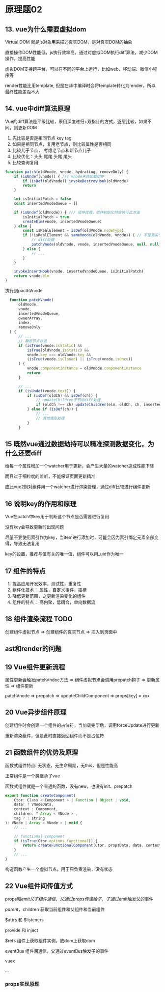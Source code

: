 # 原理题02

## 13. vue为什么需要虚拟dom

Virtual DOM 就是js对象用来描述真实DOM，是对真实DOM的抽象

直接操作DOM性能低，js执行效率高，通过对虚拟DOM执行diff算法，减少DOM操作，提高性能

虚拟DOM支持跨平台，可以在不同的平台上运行，比如web、移动端、微信小程序等
  
render性能比用template, 但是在cli中编译时会将template转化为render，所以最终性能差距不大

## 14. vue中diff算法原理

Vue的diff算法是平级比较，采用深度递归+双指针的方式，逐层比较，如果不同，则更新DOM

1. 先比较是否是相同节点 key tag
2. 如果是相同节点，复用老节点，则比较属性是否相同
3. 比较儿子节点， 考虑老节点和新节点儿子
4. 比较优化：头头 尾尾 头尾 尾头
5. 比较查询复用

```js
function patch(oldVnode, vnode, hydrating, removeOnly) {
    if (isUndef(vnode)) { /// vnode未传卸载组件
        if (isDef(oldVnode)) invokeDestroyHook(oldVnode)
        return
    }

    let isInitialPatch = false
    const insertedVnodeQueue = []

    if (isUndef(oldVnode)) { /// 组件挂载，组件初始化时会执行此方法
        isInitialPatch = true
        createElm(vnode, insertedVnodeQueue)
    } else {
        const isRealElement = isDef(oldVnode.nodeType)
        if (!isRealElement && sameVnode(oldVnode, vnode)) { // 不是真实节点，并且属于相同节点
            // diff处理
            patchVnode(oldVnode, vnode, insertedVnodeQueue, null, null, removeOnly)
        } else {
            // ...
        }
    }

    invokeInsertHook(vnode, insertedVnodeQueue, isInitialPatch)
    return vnode.elm
}
```

执行到pacthVnode

```js
  function patchVnode(
      oldVnode,
      vnode,
      insertedVnodeQueue,
      ownerArray,
      index,
      removeOnly
  ) {
      // ...
      // 静态节点过滤
      if (isTrue(vnode.isStatic) &&
          isTrue(oldVnode.isStatic) &&
          vnode.key === oldVnode.key &&
          (isTrue(vnode.isCloned) || isTrue(vnode.isOnce))
      ) {
          vnode.componentInstance = oldVnode.componentInstance
          return
      }

      // ...
      if (isUndef(vnode.text)) {
          if (isDef(oldCh) && isDef(ch)) {
              // updateChildren子节点diff处理
              if (oldCh !== ch) updateChildren(elm, oldCh, ch, insertedVnodeQueue, removeOnly)
          } else if (isDef(ch)) {
              // ...
              // 其他情形处理
          }
      }
```

## 15 既然vue通过数据劫持可以精准探测数据变化，为什么还要diff

给每一个属性增加一个watcher用于更新，会产生大量的watcher造成性能下降

而且过于细粒度的监听，不能保证页面更新精准

应此vue2则对组件用一个watcher进行渲染管理，通过diff比较进行组件更新

## 16 说明key的作用和原理

Vue在patch中key用于判断这个节点是否需要进行复用

没有key会导致更新时出现问题

尽量不要使用索引作为key，当item进行添加时，可能会因为索引绑定元素全部变得，导致无法复用

key的设置，推荐与值有关的唯一值，组件可以用_uid作为唯一

## 17 组件的特点

1. 提高应用开发效率，测试性，重复性
2. 组件化技术： 属性，自定义事件，插槽
3. 降低更新范围，之更新渲染变化的组件
4. 组件的特点： 高内聚，低耦合，单向数据流

## 18 组件渲染流程 TODO

创建组件虚拟节点 => 创建组件的真实节点 => 插入到页面中

##  ast和render的问题 

## 19 Vue组件更新流程

属性更新会触发patchVndoe方法 => 组件虚拟节点会调用prepatch钩子 => 更新属性 => 组件更新

patchVnode => prepatch => updateChildComponent => props[key] = xxx

## 20 Vue异步组件原理

创建组件时会创建一个组件的占位符，当加载完毕后，调用forceUpdate进行更新

重新渲染组件，但是此时直接返回组件而不是占位符

## 21 函数组件的优势及原理

函数式组件特点: 无状态，无生命周期，无this，但是性能高 

正常组件是一个类继承了vue 

函数式组件就是一个普通的函数，没有new，也没有init、prepatch

```js
export function createComponent(
    Ctor: Class < Component > | Function | Object | void,
    data: ? VNodeData,
    context : Component,
    children: ? Array < VNode > ,
    tag ? : string
): VNode | Array < VNode > | void {
    // ...

    // functional component
    if (isTrue(Ctor.options.functional)) {
        return createFunctionalComponent(Ctor, propsData, data, context, children)
    }
    // ...
}
```

构造函数产生一个虚拟节点，用于只负责渲染，没有状态

## 22 Vue组件间传值方式

props和$emit 父子组件通信，父通过props传递给子，子通过$emit触发父的事件

$parent，$children 获取当前组件和父组件和当前组件

$attrs 和 $listeners

provide 和 inject

$refs 组件上获取组件实例，放dom上获取dom

eventBus 组件间通信，父通过eventBus触发子的事件

vuex

...

### props实现原理
